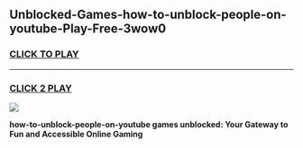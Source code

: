 
## Unblocked-Games-how-to-unblock-people-on-youtube-Play-Free-3wow0
<h3>
<a href="https://premium76.site?title=how-to-unblock-people-on-youtube&ref=18A1">CLICK TO PLAY</a></h3>
<hr>

<h3>
<a href="https://premium76.site?title=how-to-unblock-people-on-youtube&ref=18A1">CLICK 2 PLAY</a>
  
</h3>

<a href="https://premium76.site?title=how-to-unblock-people-on-youtube&ref=18A1"><img src="https://clearcache.store/games.png"></a>


**how-to-unblock-people-on-youtube games unblocked: Your Gateway to Fun and Accessible Online Gaming**
